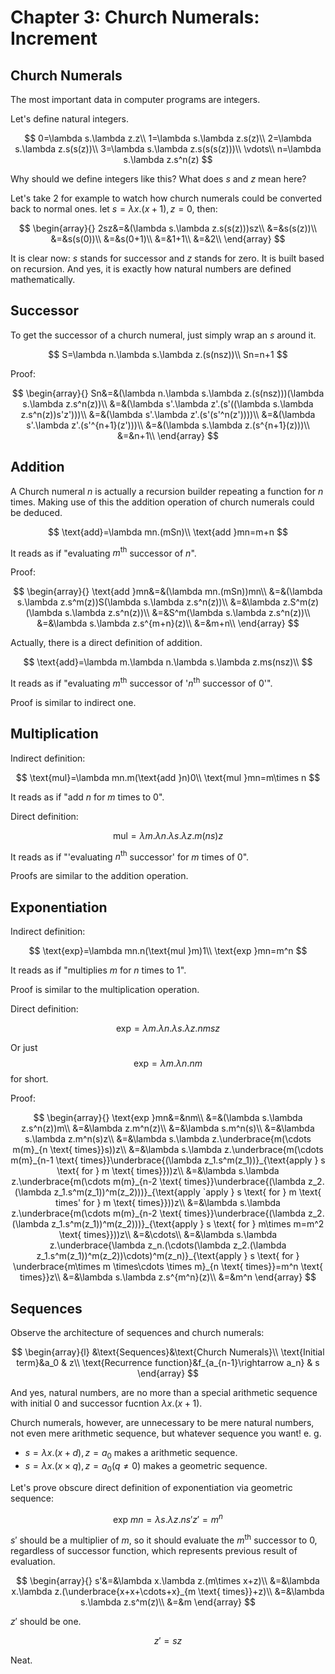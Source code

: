 # Chapter 3: Church Numerals: Increment


## Church Numerals

The most important data in computer programs are integers.

Let's define natural integers.

$$
0=\lambda s.\lambda z.z\\
1=\lambda s.\lambda z.s(z)\\
2=\lambda s.\lambda z.s(s(z))\\
3=\lambda s.\lambda z.s(s(s(z)))\\
\vdots\\
n=\lambda s.\lambda z.s^n(z)
$$

Why should we define integers like this? What does $s$ and $z$ mean here?

Let's take $2$ for example to watch how church numerals could be converted back to normal ones. let $s=\lambda x.(x+1), z=0$, then:

$$
\begin{array}{}
2sz&=&(\lambda s.\lambda z.s(s(z)))sz\\
&=&s(s(z))\\
&=&s(s(0))\\
&=&s(0+1)\\
&=&1+1\\
&=&2\\
\end{array}
$$

It is clear now: $s$ stands for successor and $z$ stands for zero. It is built based on recursion. And yes, it is exactly how natural numbers are defined mathematically.

## Successor

To get the successor of a church numeral, just simply wrap an $s$ around it.

$$
S=\lambda n.\lambda s.\lambda z.(s(nsz))\\
Sn=n+1
$$

Proof:

$$
\begin{array}{}
Sn&=&(\lambda n.\lambda s.\lambda z.(s(nsz)))(\lambda s.\lambda z.s^n(z))\\
&=&(\lambda s'.\lambda z'.(s'((\lambda s.\lambda z.s^n(z))s'z')))\\
&=&(\lambda s'.\lambda z'.(s'(s'^n(z'))))\\
&=&(\lambda s'.\lambda z'.(s'^{n+1}(z')))\\
&=&(\lambda s.\lambda z.(s^{n+1}(z)))\\
&=&n+1\\
\end{array}
$$

## Addition

A Church numeral $n$ is actually a recursion builder repeating a function for $n$ times. Making use of this the addition operation of church numerals could be deduced.

$$
\text{add}=\lambda mn.(mSn)\\
\text{add }mn=m+n
$$

It reads as if "evaluating $m^\text{th}$ successor of $n$". 

Proof:

$$
\begin{array}{}
\text{add }mn&=&(\lambda mn.(mSn))mn\\
&=&(\lambda s.\lambda z.s^m(z))S(\lambda s.\lambda z.s^n(z))\\
&=&\lambda z.S^m(z)(\lambda s.\lambda z.s^n(z))\\
&=&S^m(\lambda s.\lambda z.s^n(z))\\
&=&\lambda s.\lambda z.s^{m+n}(z)\\
&=&m+n\\
\end{array}
$$

Actually, there is a direct definition of addition.

$$
\text{add}=\lambda m.\lambda n.\lambda s.\lambda z.ms(nsz)\\
$$

It reads as if "evaluating $m^\text{th}$ successor of '$n^\text{th}$ successor of $0$'". 

Proof is similar to indirect one.

## Multiplication

Indirect definition:

$$
\text{mul}=\lambda mn.m(\text{add }n)0\\
\text{mul }mn=m\times n
$$

It reads as if "add $n$ for $m$ times to $0$".

Direct definition:

$$
\text{mul}=\lambda m.\lambda n.\lambda s.\lambda z.m(ns)z
$$

It reads as if "'evaluating $n^\text{th}$ successor' for $m$ times of $0$".

Proofs are similar to the addition operation.

## Exponentiation

Indirect definition:

$$
\text{exp}=\lambda mn.n(\text{mul }m)1\\
\text{exp }mn=m^n
$$

It reads as if "multiplies $m$ for $n$ times to $1$".

Proof is similar to the multiplication operation.

Direct definition:

$$
\text{exp}=\lambda m.\lambda n.\lambda s.\lambda z.nmsz
$$

Or just
$$
\text{exp}=\lambda m.\lambda n.nm
$$
for short.

Proof:


$$
\begin{array}{}
\text{exp }mn&=&nm\\
&=&(\lambda s.\lambda z.s^n(z))m\\
&=&\lambda z.m^n(z)\\
&=&\lambda s.m^n(s)\\
&=&\lambda s.\lambda z.m^n(s)z\\
&=&\lambda s.\lambda z.\underbrace{m(\cdots m(m}_{n \text{ times}}s))z\\
&=&\lambda s.\lambda z.\underbrace{m(\cdots m(m}_{n-1 \text{ times}}\underbrace{(\lambda z_1.s^m(z_1))}_{\text{apply } s \text{ for } m \text{ times}}))z\\
&=&\lambda s.\lambda z.\underbrace{m(\cdots m(m}_{n-2 \text{ times}}\underbrace{(\lambda z_2.(\lambda z_1.s^m(z_1))^m(z_2)))}_{\text{apply `apply } s \text{ for } m \text{ times' for } m \text{ times}}))z\\
&=&\lambda s.\lambda z.\underbrace{m(\cdots m(m}_{n-2 \text{ times}}\underbrace{(\lambda z_2.(\lambda z_1.s^m(z_1))^m(z_2)))}_{\text{apply } s \text{ for } m\times m=m^2 \text{ times}}))z\\
&=&\cdots\\
&=&\lambda s.\lambda z.\underbrace{\lambda z_n.(\cdots(\lambda z_2.(\lambda z_1.s^m(z_1))^m(z_2))\cdots)^m(z_n)}_{\text{apply } s \text{ for } \underbrace{m\times m \times\cdots \times m}_{n \text{ times}}=m^n \text{ times}}z\\
&=&\lambda s.\lambda z.s^{m^n}(z)\\
&=&m^n
\end{array}
$$

## Sequences

Observe the architecture of sequences and church numerals:

$$
\begin{array}{l}
&\text{Sequences}&\text{Church Numerals}\\
\text{Initial term}&a_0 & z\\
\text{Recurrence function}&f_{a_{n-1}\rightarrow a_n} & s
\end{array}
$$

And yes, natural numbers, are no more than a special arithmetic sequence with initial $0$ and successor fucntion $\lambda x.(x+1)$. 

Church numerals, however, are unnecessary to be mere natural numbers, not even mere arithmetic sequence, but whatever sequence you want! e. g. 

- $s=\lambda x.(x+d), z=a_0$ makes a arithmetic sequence.
- $s=\lambda x.(x\times q), z=a_0 (q\ne0)$ makes a geometric sequence.

Let's prove obscure direct definition of exponentiation via geometric sequence:

$$
\text{exp }mn=\lambda s.\lambda z.ns'z'=m^n
$$

$s'$ should be a multiplier of $m$, so it should evaluate the $m^{\text{th}}$ successor to $0$, regardless of successor function, which represents previous result of evaluation.

$$
\begin{array}{}
s'&=&\lambda x.\lambda z.(m\times x+z)\\
&=&\lambda x.\lambda z.(\underbrace{x+x+\cdots+x}_{m \text{ times}}+z)\\
&=&\lambda s.\lambda z.s^m(z)\\
&=&m
\end{array}
$$

$z'$ should be one. 

$$
z'=sz
$$

Neat.